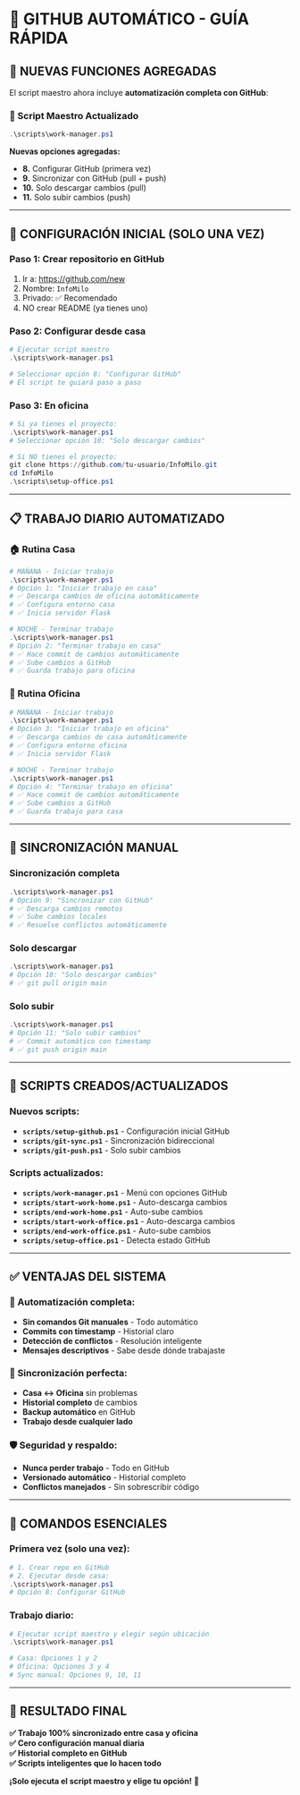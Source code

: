 # 🔗 GITHUB AUTOMÁTICO - GUÍA RÁPIDA

## 🎯 NUEVAS FUNCIONES AGREGADAS

El script maestro ahora incluye **automatización completa con GitHub**:

### 🚀 Script Maestro Actualizado
```powershell
.\scripts\work-manager.ps1
```

**Nuevas opciones agregadas:**
- **8.** Configurar GitHub (primera vez)
- **9.** Sincronizar con GitHub (pull + push)
- **10.** Solo descargar cambios (pull)
- **11.** Solo subir cambios (push)

---

## 🔧 CONFIGURACIÓN INICIAL (SOLO UNA VEZ)

### Paso 1: Crear repositorio en GitHub
1. Ir a: https://github.com/new
2. Nombre: `InfoMilo`
3. Privado: ✅ Recomendado
4. NO crear README (ya tienes uno)

### Paso 2: Configurar desde casa
```powershell
# Ejecutar script maestro
.\scripts\work-manager.ps1

# Seleccionar opción 8: "Configurar GitHub"
# El script te guiará paso a paso
```

### Paso 3: En oficina
```powershell
# Si ya tienes el proyecto:
.\scripts\work-manager.ps1
# Seleccionar opción 10: "Solo descargar cambios"

# Si NO tienes el proyecto:
git clone https://github.com/tu-usuario/InfoMilo.git
cd InfoMilo
.\scripts\setup-office.ps1
```

---

## 📋 TRABAJO DIARIO AUTOMATIZADO

### 🏠 Rutina Casa
```powershell
# MAÑANA - Iniciar trabajo
.\scripts\work-manager.ps1
# Opción 1: "Iniciar trabajo en casa"
# ✅ Descarga cambios de oficina automáticamente
# ✅ Configura entorno casa
# ✅ Inicia servidor Flask

# NOCHE - Terminar trabajo  
.\scripts\work-manager.ps1
# Opción 2: "Terminar trabajo en casa"
# ✅ Hace commit de cambios automáticamente
# ✅ Sube cambios a GitHub
# ✅ Guarda trabajo para oficina
```

### 🏢 Rutina Oficina
```powershell
# MAÑANA - Iniciar trabajo
.\scripts\work-manager.ps1
# Opción 3: "Iniciar trabajo en oficina"  
# ✅ Descarga cambios de casa automáticamente
# ✅ Configura entorno oficina
# ✅ Inicia servidor Flask

# NOCHE - Terminar trabajo
.\scripts\work-manager.ps1
# Opción 4: "Terminar trabajo en oficina"
# ✅ Hace commit de cambios automáticamente  
# ✅ Sube cambios a GitHub
# ✅ Guarda trabajo para casa
```

---

## 🔄 SINCRONIZACIÓN MANUAL

### Sincronización completa
```powershell
.\scripts\work-manager.ps1
# Opción 9: "Sincronizar con GitHub"
# ✅ Descarga cambios remotos
# ✅ Sube cambios locales
# ✅ Resuelve conflictos automáticamente
```

### Solo descargar
```powershell
.\scripts\work-manager.ps1
# Opción 10: "Solo descargar cambios"
# ✅ git pull origin main
```

### Solo subir
```powershell
.\scripts\work-manager.ps1  
# Opción 11: "Solo subir cambios"
# ✅ Commit automático con timestamp
# ✅ git push origin main
```

---

## 📁 SCRIPTS CREADOS/ACTUALIZADOS

### Nuevos scripts:
- **`scripts/setup-github.ps1`** - Configuración inicial GitHub
- **`scripts/git-sync.ps1`** - Sincronización bidireccional
- **`scripts/git-push.ps1`** - Solo subir cambios

### Scripts actualizados:
- **`scripts/work-manager.ps1`** - Menú con opciones GitHub
- **`scripts/start-work-home.ps1`** - Auto-descarga cambios
- **`scripts/end-work-home.ps1`** - Auto-sube cambios
- **`scripts/start-work-office.ps1`** - Auto-descarga cambios  
- **`scripts/end-work-office.ps1`** - Auto-sube cambios
- **`scripts/setup-office.ps1`** - Detecta estado GitHub

---

## ✅ VENTAJAS DEL SISTEMA

### 🤖 Automatización completa:
- **Sin comandos Git manuales** - Todo automático
- **Commits con timestamp** - Historial claro
- **Detección de conflictos** - Resolución inteligente
- **Mensajes descriptivos** - Sabe desde dónde trabajaste

### 🔄 Sincronización perfecta:
- **Casa ↔ Oficina** sin problemas
- **Historial completo** de cambios
- **Backup automático** en GitHub
- **Trabajo desde cualquier lado**

### 🛡️ Seguridad y respaldo:
- **Nunca perder trabajo** - Todo en GitHub
- **Versionado automático** - Historial completo
- **Conflictos manejados** - Sin sobrescribir código

---

## 🎯 COMANDOS ESENCIALES

### Primera vez (solo una vez):
```powershell
# 1. Crear repo en GitHub
# 2. Ejecutar desde casa:
.\scripts\work-manager.ps1
# Opción 8: Configurar GitHub
```

### Trabajo diario:
```powershell
# Ejecutar script maestro y elegir según ubicación
.\scripts\work-manager.ps1

# Casa: Opciones 1 y 2
# Oficina: Opciones 3 y 4  
# Sync manual: Opciones 9, 10, 11
```

---

## 🎉 RESULTADO FINAL

**✅ Trabajo 100% sincronizado entre casa y oficina**  
**✅ Cero configuración manual diaria**  
**✅ Historial completo en GitHub**  
**✅ Scripts inteligentes que lo hacen todo**

**¡Solo ejecuta el script maestro y elige tu opción!** 🚀
